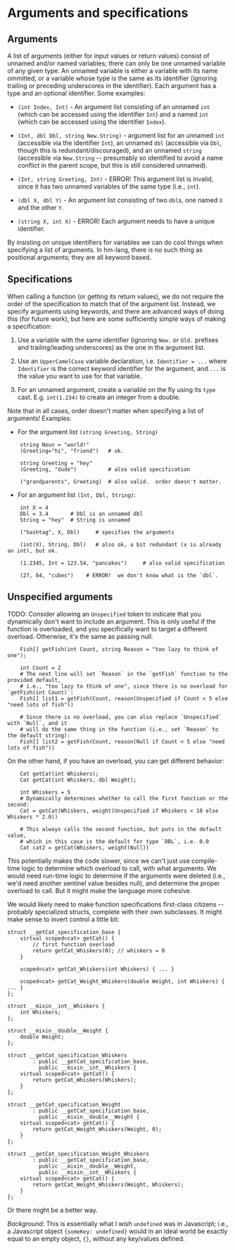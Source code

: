 # Arguments and specifications

## Arguments

A list of arguments (either for input values or return values) consist
of unnamed and/or named variables; there can only be one unnamed variable
of any given type.  An unnamed variable is either a variable with its
name ommitted, or a variable whose type is the same as its identifier
(ignoring trailing or preceding underscores in the identifier).  Each
argument has a type and an optional identifier.  Some examples:

* `(int Index, Int)` - An argument list consisting of an unnamed `int`
  (which can be accessed using the identifier `Int`) and a named `int`
  (which can be accessed using the identifier `Index`).

* `(Int, dbl Dbl, string New.String)` - argument list for an unnamed `int` 
  (accessible via the identifier `Int`), an unnamed `dbl` (accessible via
  `Dbl`, though this is redundant/discouraged), and an unnamed `string` 
  (accessible via `New.String` -- presumably so identified to avoid a name
  conflict in the parent scope, but this is still considered unnamed).

* `(Int, string Greeting, Int)` - ERROR!  This argument list is invalid,
  since it has two unnamed variables of the same type (i.e., `int`).

* `(dbl X, dbl Y)` - An argument list consisting of two `dbl`s, one named
  `X` and the other `Y`.

* `(string X, int X)` - ERROR!  Each argument needs to have a unique
  identifier.

By insisting on unique identifiers for variables we can do cool things
when specifying a list of arguments.  In hm-lang, there is no such thing
as positional arguments; they are all keyword based.


## Specifications

When calling a function (or getting its return values), we do not require
the order of the specification to match that of the argument list.
Instead, we specify arguments using keywords, and there are advanced ways
of doing this (for future work), but here are some sufficiently simple ways 
of making a specification:

1. Use a variable with the same identifier (ignoring `New.` or `Old.`
   prefixes and trailing/leading underscores) as the one in the argument list.

2. Use an `UpperCamelCase` variable declaration, i.e. `Identifier = ...`
   where `Identifier` is the correct keyword identifier for the argument,
   and `...` is the value you want to use for that variable.

3. For an unnamed argument, create a variable on the fly using its 
   `type` cast.  E.g. `int(1.234)` to create an integer from a double.

Note that in all cases, order doesn't matter when specifying a list 
of arguments!  Examples:

* For the argument list `(string Greeting, String)`

```
    string Noun = "world!"
    (Greeting="hi", "friend")   # ok.

    string Greeting = "hey"
    (Greeting, "dude")          # also valid specification

    ("grandparents", Greeting)  # also valid.  order doesn't matter.
```

* For an argument list `(Int, Dbl, String)`:

```
    int X = 4
    Dbl = 3.4       # Dbl is an unnamed dbl
    String = "hey"  # String is unnamed

    ("hashtag", X, Dbl)     # specifies the arguments

    (int(X), String, Dbl)   # also ok, a bit redundant (x is already an int), but ok.

    (1.2345, Int = 123.54, "pancakes")     # also valid specification

    (27, 64, "cubes")    # ERROR!  we don't know what is the `dbl`.
```

## Unspecified arguments

TODO:
Consider allowing an `Unspecified` token to indicate that you
dynamically don't want to include an argument.  This is only useful if
the function is overloaded, and you specifically want to target a different
overload.  Otherwise, it's the same as passing null.

```
    Fish[] getFish(int Count, string Reason = "too lazy to think of one");

    int Count = 2
    # The next line will set `Reason` in the `getFish` function to the provided default,
    # i.e., "too lazy to think of one", since there is no overload for `getFish(int Count)`:
    Fish[] list1 = getFish(Count, reason(Unspecified if Count < 5 else "need lots of fish"))

    # Since there is no overload, you can also replace `Unspecified` with `Null`, and it
    # will do the same thing in the function (i.e., set `Reason` to the default string):
    Fish[] list2 = getFish(Count, reason(Null if Count < 5 else "need lots of fish"))
```

On the other hand, if you have an overload, you can get different behavior:

```
    Cat getCat(int Whiskers);
    Cat getCat(int Whiskers, dbl Weight);

    int Whiskers = 5
    # Dynamically determines whether to call the first function or the second:
    Cat = getCat(Whiskers, weight(Unspecified if Whiskers < 10 else Whiskers * 2.0))

    # This always calls the second function, but puts in the default value,
    # which in this case is the default for type `DBL`, i.e. 0.0
    Cat cat2 = getCat(Whiskers, weight(Null))
```

This potentially makes the code slower, since we can't just use compile-time logic
to determine which overload to call, with what arguments.  We would need run-time
logic to determine if the arguments were deleted (i.e., we'd need another sentinel
value besides null), and determine the proper overload to call.  But it might make
the language more cohesive.

We would likely need to make function specifications first-class citizens -- probably
specialized structs, complete with their own subclasses.  It might make sense to invert
control a little bit:

```
struct __getCat_specification_base {
    virtual scoped<cat> getCat() {
        // first function overload
        return getCat_Whiskers(0); // whiskers = 0
    }

    scoped<cat> getCat_Whiskers(int Whiskers) { ... }

    scoped<cat> getCat_Weight_Whiskers(double Weight, int Whiskers) { ... }
};

struct __mixin__int__Whiskers {
    int Whiskers;
};

struct __mixin__double__Weight {
    double Weight;
};

struct __getCat_specification_Whiskers
        : public __getCat_specification_base,
          public __mixin__int__Whiskers {
    virtual scoped<cat> getCat() {
        return getCat_Whiskers(Whiskers);
    }
};

struct __getCat_specification_Weight
        : public __getCat_specification_base,
          public __mixin__double__Weight {
    virtual scoped<cat> getCat() {
        return getCat_Weight_Whiskers(Weight, 0);
    }
};

struct __getCat_specification_Weight_Whiskers
        : public __getCat_specification_base,
          public __mixin__double__Weight,
          public __mixin__int__Whiskers {
    virtual scoped<cat> getCat() {
        return getCat_Weight_Whiskers(Weight, Whiskers);
    }
};
```

Or there might be a better way.

*Background:*
This is essentially what I wish `undefined` was in Javascript; i.e., a Javascript object
`{someKey: undefined}` would in an ideal world be exactly equal to an empty object, `{}`,
without any key/values defined.
